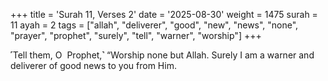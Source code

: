 +++
title = 'Surah 11, Verses 2'
date = '2025-08-30'
weight = 1475
surah = 11
ayah = 2
tags = ["allah", "deliverer", "good", "new", "news", "none", "prayer", "prophet", "surely", "tell", "warner", "worship"]
+++

˹Tell them, O  Prophet,˺ “Worship none but Allah. Surely I am a warner and deliverer of good news to you from Him.